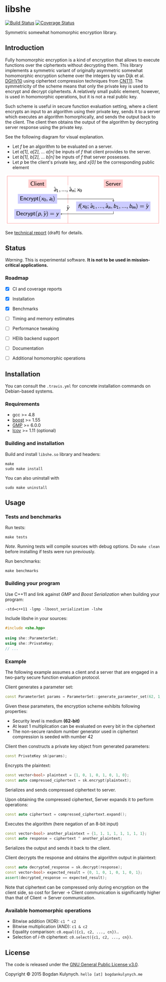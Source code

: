 # libshe

[![Build Status](https://travis-ci.org/bogdan-kulynych/libshe.svg?branch=master)](https://travis-ci.org/bogdan-kulynych/libshe) [![Coverage Status](https://coveralls.io/repos/bogdan-kulynych/libshe/badge.svg?branch=master)](https://coveralls.io/r/bogdan-kulynych/libshe?branch=master)

Symmetric somewhat homomorphic encryption library.


## Introduction

Fully homomorphic encryption is a kind of encryption that allows to execute functions over the ciphertexts without decrypting them. This library implements a symmetric variant of originally asymmetric somewhat homomorphic encryption scheme over the integers by van Dijk et al. [DGHV10][DGHV10] using ciphertext compression techniques from [CNT11][CNT11]. The symmetricity of the scheme means that only the private key is used to encrypt and decrypt ciphertexts. A relatively small public element, however, is used in homomorphic operations, but it is not a real public key.

Such scheme is useful in secure function evaluation setting, where a client encrypts an input to an algorithm using their private key, sends it to a server which executes an algorithm homorphically, and sends the output back to the client. The client then obtains the output of the algorithm by decrypting server response using the private key.

See the following diagram for visual explanation.

- Let _f_ be an algorithm to be evaluated on a server.
- Let _a[1], a[2], ... a[n]_ be inputs of _f_ that client provides to the server.
- Let _b[1], b[2], ... b[n]_ be inputs of _f_ that server possesses.
- Let _p_ be the client's private key, and _x[0]_ be the corresponding public element

![SFE](misc/sfe.png)

See [technical report][Kul15] (draft) for details.


## Status

_Warning_. This is experimental software. **It is not to be used in mission-critical applications.**

### Roadmap

- [x] CI and coverage reports
- [x] Installation
- [X] Benchmarks
- [ ] Timing and memory estimates
- [ ] Performance tweaking
- [ ] HElib backend support
- [ ] Documentation
- [ ] Additional homomorphic operations


## Installation

You can consult the `.travis.yml` for concrete installation commands on Debian-based systems.

### Requirements

- gcc >= 4.8
- [boost](http://www.boost.org/) >= 1.55
- [GMP](https://gmplib.org/) >= 6.0.0
- [lcov](http://ltp.sourceforge.net/coverage/lcov/readme.php) >= 1.11 (optional)

### Building and installation

Build and install `libshe.so` library and headers:

```
make
sudo make install
```

You can also uninstall with

```
sudo make uninstall
```

## Usage

### Tests and benchmarks

Run tests:

```
make tests
```

_Note_. Running tests will compile sources with debug options. Do `make clean` before installing if tests were run previously.

Run benchmarks:

```
make benchmarks
```


### Building your program

Use C++11 and link against _GMP_ and _Boost Serialization_ when building your program:

```
-std=c++11 -lgmp -lboost_serialization -lshe
```

Include libshe in your sources:

```cpp
#include <she.hpp>

using she::ParameterSet;
using she::PrivateKey;
// ...
```

### Example

The following example assumes a client and a server that are engaged in a two-party secure function evaluation protocol.

Client generates a parameter set:

```cpp
const ParameterSet params = ParameterSet::generate_parameter_set(62, 1, 42);
```

Given these parameters, the encryption scheme exhibits following properties:

   - Security level is medium **(62-bit)**
   - At least 1 multiplication can be evaluated on every bit in the ciphertext
   - The non-secure random number generator used in ciphertext compression is seeded with number 42

Client then constructs a private key object from generated parameters:

```cpp
const PrivateKey sk(params);
```

Encrypts the plaintext:

```cpp
const vector<bool> plaintext = {1, 0, 1, 0, 1, 0, 1, 0};
const auto compressed_ciphertext = sk.encrypt(plaintext);
```

Serializes and sends compressed ciphertext to server.

Upon obtaining the compressed ciphertext, Server expands it to perform operations:

```cpp
const auto ciphertext = compressed_ciphertext.expand();
```

Executes the algorithm (here negation of an 8-bit input)

```cpp
const vector<bool> another_plaintext = {1, 1, 1, 1, 1, 1, 1, 1};
const auto response = ciphertext ^ another_plaintext;
```

Serializes the output and sends it back to the client.

Client decrypts the response and obtains the algorithm output in plaintext:

```cpp
const auto decrypted_response = sk.decrypt(response);
const vector<bool> expected_result = {0, 1, 0, 1, 0, 1, 0, 1};
assert(decrypted_response == expected_result);
```

Note that ciphertext can be compressed only during encryption on the client side, so cost for Server → Client communication is significantly higher than that of Client → Server communication.

### Available homomorphic operations

- Bitwise addition (XOR): `c1 ^ c2`
- Bitwise multiplication (AND): `c1 & c2`
- Equality comparison: `c0.equal({c1, c2, ..., cn})`..
- Selection of _i_-th ciphertext: `c0.select({c1, c2, ..., cn})`.

## License

The code is released under the [GNU General Public License v3.0](https://www.gnu.org/licenses/gpl-3.0.html).

Copyright © 2015 Bogdan Kulynych. `hello [at] bogdankulynych.me`



[DGHV10]: http://eprint.iacr.org/2009/616.pdf
[CNT11]: http://eprint.iacr.org/2011/440.pdf
[Kul15]: http://bogdankulynych.me/papers/vdghv.pdf
